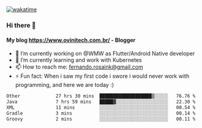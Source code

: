 [![wakatime](https://wakatime.com/badge/user/d5892087-17e6-46ab-8384-91a71a9b88d8.svg)](https://wakatime.com/@d5892087-17e6-46ab-8384-91a71a9b88d8)
### Hi there 👋

#### My blog https://www.ovinitech.com.br/ - Blogger

- 🔭 I’m currently working on @WMW as Flutter/Android Native developer
- 🌱 I’m currently learning and work with Kubernetes
- 📫 How to reach me: fernando.rosaink@gmail.com 
- ⚡ Fun fact: When i saw my first code i swore i would never work with programming, and here we are today :)

<!--START_SECTION:waka-->

```txt
Other             27 hrs 30 mins  ███████████████████▒░░░░░   76.76 %
Java              7 hrs 59 mins   █████▓░░░░░░░░░░░░░░░░░░░   22.30 %
XML               11 mins         ░░░░░░░░░░░░░░░░░░░░░░░░░   00.54 %
Gradle            3 mins          ░░░░░░░░░░░░░░░░░░░░░░░░░   00.14 %
Groovy            2 mins          ░░░░░░░░░░░░░░░░░░░░░░░░░   00.11 %
```

<!--END_SECTION:waka-->
